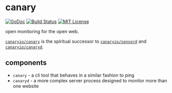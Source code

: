 canary
======

[![GoDoc](http://img.shields.io/badge/godoc-reference-blue.svg)](http://godoc.org/github.com/canaryio/canary)
[![Build Status](https://img.shields.io/travis/canaryio/canary.svg)](https://travis-ci.org/canaryio/canary)
[![MIT License](http://img.shields.io/badge/license-MIT-blue.svg)](https://github.com/canaryio/canary/blob/master/LICENSE)

open monitoring for the open web.

[`canaryio/canary`](https://github.com/canaryio/canary) is the spiritual successor to [`canaryio/sensord`](https://github.com/canaryio/sensord) and [`canaryio/canaryd`](https://github.com/canaryio/canaryd).

## components

* `canary` - a cli tool that behaves in a similar fashion to ping
* `canaryd` - a more complex server process designed to monitor more than one website
